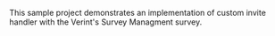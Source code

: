 This sample project demonstrates an implementation of custom invite handler with the Verint's Survey Managment survey.
